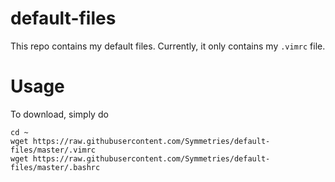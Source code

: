 # default-files
This repo contains my default files. Currently, it only contains my `.vimrc` file.

# Usage

To download, simply do
```
cd ~
wget https://raw.githubusercontent.com/Symmetries/default-files/master/.vimrc
wget https://raw.githubusercontent.com/Symmetries/default-files/master/.bashrc
```
